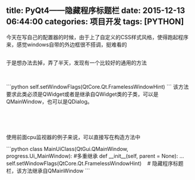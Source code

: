 title: PyQt4——隐藏程序标题栏
date: 2015-12-13 06:44:00
categories: 项目开发
tags: [PYTHON]
---
<p>
	今天在写自己的配置器的时候，由于上了自定义的CSS样式风格，使得跑起程序来，<span style="line-height:1.5;">感觉windows自带的外边框很不搭调，挺难看的</span> 
</p>
<p>
	<span style="line-height:1.5;"><img src="/images/tp_old/image/20151213/20151213144444_79528.jpg" alt="" /><br />
</span> 
</p>
<p>
	于是想办法去掉，弄了半天，发现有一个比较好的通用的方法<!--more-->
</p>
<p>
	<br />
</p>
```python
self.setWindowFlags(QtCore.Qt.FramelessWindowHint)
```
该方法要求此类必须是QWidget或者是继承自QWidget类的子类，可以是QMainWindow，也可以是QDialog。
<p>
	<br />
</p>
<p>
	<br />
</p>
<p>
	使用前面cpu监视器的例子来说，可以直接写在构造方法中
</p>
```python
class MainUiClass(QtGui.QMainWindow, progress.Ui_MainWindow):       #多重继承
    def __init__(self, parent = None):
        ...
        self.setWindowFlags(QtCore.Qt.FramelessWindowHint)&nbsp;&nbsp;&nbsp;&nbsp;# 隐藏程序标题栏，该方法继承自QMainWindow
```
<p>
	<br />
</p>